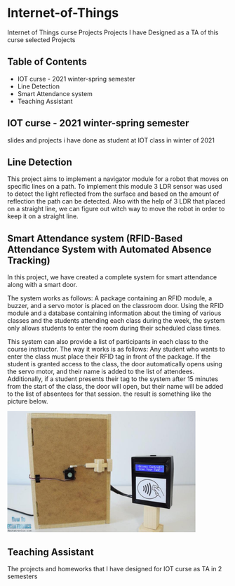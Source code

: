 # Internet-of-Things
Internet of Things curse Projects
Projects I have Designed as a TA of this curse
selected Projects

## Table of Contents
- IOT curse - 2021 winter-spring semester
- Line Detection
- Smart Attendance system 
- Teaching Assistant

## IOT curse - 2021 winter-spring semester
slides and projects i have done as student at IOT class in winter of 2021
## Line Detection
This project aims to implement a navigator module for a robot that moves on specific lines on a path. To implement this module 3 LDR sensor was used to detect the light reflected from the surface and based on the amount of reflection the path can be detected. Also with the help of 3 LDR that placed on a straight line, we can figure out witch way to move the robot in order to keep it on a straight line.
## Smart Attendance system (RFID-Based Attendance System with Automated Absence Tracking)
In this project, we have created a complete system for smart attendance along with a smart door. 

The system works as follows: 
A package containing an RFID module, a buzzer, and a servo motor is placed on the classroom door.
Using the RFID module and a database containing information about the timing of various classes and the students attending each class during the week, the system only allows students to enter the room during their scheduled class times.

This system can also provide a list of participants in each class to the course instructor. The way it works is as follows: Any student who wants to enter the class must place their RFID tag in front of the package. If the student is granted access to the class, the door automatically opens using the servo motor, and their name is added to the list of attendees. Additionally, if a student presents their tag to the system after 15 minutes from the start of the class, the door will open, but their name will be added to the list of absentees for that session.
the result is something like the picture below.

![Alt text](image.png)

## Teaching Assistant
The projects and homeworks that I have designed for IOT curse as TA in 2 semesters
